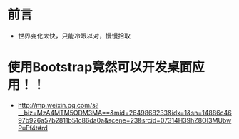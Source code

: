 


# 前言 #

- 世界变化太快，只能冷眼以对，慢慢拾取


# 使用Bootstrap竟然可以开发桌面应用！！

- http://mp.weixin.qq.com/s?__biz=MzA4MTM5ODM3MA==&mid=2649868233&idx=1&sn=14886c4697b926a57b2811b51c86da0a&scene=23&srcid=07314H39hZ8OI3MUbwPuEf4t#rd

